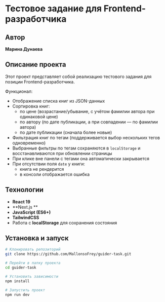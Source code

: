 # Тестовое задание для Frontend-разработчика

## Автор
**Марина Дунаева** 

## Описание проекта
Этот проект представляет собой реализацию тестового задания для позиции Frontend-разработчика.  

Функционал:
- Отображение списка книг из JSON-данных  
- Сортировка книг:
  - по цене (возрастание/убывание, с учётом фамилии автора при одинаковой цене)  
  - по автору (по дате публикации, а при совпадении — по фамилии автора)  
  - по дате публикации (сначала более новые)  
- Фильтрация книг по тегам (поддерживается выбор нескольких тегов одновременно)  
- Выбранные фильтры по тегам сохраняются в `localStorage` и восстанавливаются при обновлении страницы   
- При клике вне панели с тегами она автоматически закрывается  
- При отсутствии поля `date` у книги:
  - книга не рендерится
  - в консоли отображается ошибка  

## Технологии
- **React 19** 
- **Next.js **  
- **JavaScript (ES6+)**
- **TailwindCSS**  
- Работа с **localStorage** для сохранения состояния   

## Установка и запуск
```bash
# Клонировать репозиторий
git clone https://github.com/MallonsoFrey/guider-task.git 

# Перейти в папку проекта
cd guider-task 

# Установить зависимости
npm install

# Запустить проект
npm run dev

